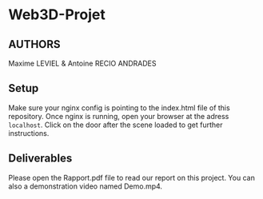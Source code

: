 # Web3D-Projet

## AUTHORS
Maxime LEVIEL & Antoine RECIO ANDRADES

## Setup

Make sure your nginx config is pointing to the index.html file of this repository.
Once nginx is running, open your browser at the adress ```localhost```.
Click on the door after the scene loaded to get further instructions.

## Deliverables
Please open the Rapport.pdf file to read our report on this project.
You can also a demonstration video named Demo.mp4.
